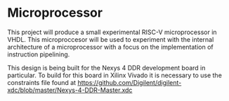 # Microprocessor

This project will produce a small experimental RISC-V microprocessor in VHDL. This microproccesor 
will be used to experiment with the internal architecture of a microprocessor with a focus on the 
implementation of instruction pipelining.

This design is being built for the Nexys 4 DDR development board in particular. To build for this 
board in Xilinx Vivado it is necessary to use the constraints file found at
https://github.com/Digilent/digilent-xdc/blob/master/Nexys-4-DDR-Master.xdc

